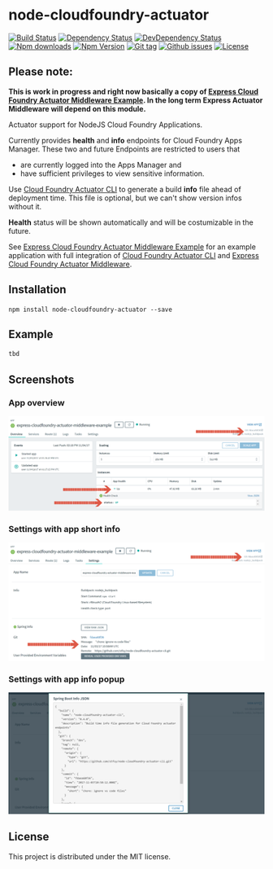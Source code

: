 # node-cloudfoundry-actuator

[![Build Status](https://travis-ci.org/stfsy/node-cloudfoundry-actuator.svg)](https://travis-ci.org/stfsy/node-cloudfoundry-actuator)
[![Dependency Status](https://img.shields.io/david/stfsy/node-cloudfoundry-actuator.svg)](https://github.com/stfsy/node-cloudfoundry-actuator/blob/master/package.json)
[![DevDependency Status](https://img.shields.io/david/dev/stfsy/node-cloudfoundry-actuator.svg)](https://github.com/stfsy/node-cloudfoundry-actuator/blob/master/package.json)
[![Npm downloads](https://img.shields.io/npm/dm/node-cloudfoundry-actuator.svg)](https://www.npmjs.com/package/node-cloudfoundry-actuator)
[![Npm Version](https://img.shields.io/npm/v/node-cloudfoundry-actuator.svg)](https://www.npmjs.com/package/node-cloudfoundry-actuator)
[![Git tag](https://img.shields.io/github/tag/stfsy/node-cloudfoundry-actuator.svg)](https://github.com/stfsy/node-cloudfoundry-actuator/releases)
[![Github issues](https://img.shields.io/github/issues/stfsy/node-cloudfoundry-actuator.svg)](https://github.com/stfsy/node-cloudfoundry-actuator/issues)
[![License](https://img.shields.io/npm/l/node-cloudfoundry-actuator.svg)](https://github.com/stfsy/node-cloudfoundry-actuator/blob/master/LICENSE)

## Please note:
**This is work in progress and right now basically a copy of [Express Cloud Foundry Actuator Middleware Example](https://github.com/stfsy/express-cloudfoundry-actuator-middleware-example). In the long term Express Actuator Middleware will depend on this module.**

Actuator support for NodeJS Cloud Foundry Applications.

Currently provides **health** and **info** endpoints for Cloud Foundry Apps Manager. These two and future Endpoints are restricted to users that 
- are currently logged into the Apps Manager and 
- have sufficient privileges to view sensitive information.

Use [Cloud Foundry Actuator CLI](https://github.com/stfsy/node-cloudfoundry-actuator-cli) to generate a build **info** file ahead of deployment time. This file is optional, but we can't show version infos without it. 

**Health** status will be shown automatically and will be costumizable in the future.

See [Express Cloud Foundry Actuator Middleware Example](https://github.com/stfsy/express-cloudfoundry-actuator-middleware-example) for an example application with full integration of [Cloud Foundry Actuator CLI](https://github.com/stfsy/node-cloudfoundry-actuator-cli) and [Express Cloud Foundry Actuator Middleware](https://github.com/stfsy/node-cloudfoundry-actuator).

## Installation

```
npm install node-cloudfoundry-actuator --save
```

## Example

```js
tbd
```

## Screenshots

### App overview
![Cloud Foundry App overview with Health Check](readme_cf_app_overview.png)

### Settings with app short info
![Cloud Foundry App settings with short app info](readme_cf_app_settings.png)
### Settings with app info popup
![Cloud Foundry App settings with app info popup](readme_cf_app_info.png)

## License

This project is distributed under the MIT license.